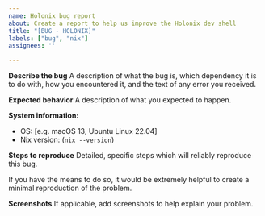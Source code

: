 ```yaml
---
name: Holonix bug report
about: Create a report to help us improve the Holonix dev shell
title: "[BUG - HOLONIX]"
labels: ["bug", "nix"]
assignees: ''

---
```


**Describe the bug**
A description of what the bug is, which dependency it is to do with,
how you encountered it, and the text of any error you received.

**Expected behavior**
A description of what you expected to happen.

**System information:**
 - OS: [e.g. macOS 13, Ubuntu Linux 22.04]
 - Nix version: (`nix --version`)

**Steps to reproduce**
Detailed, specific steps which will reliably reproduce this bug.

If you have the means to do so, it would be extremely helpful to create a minimal reproduction of the problem.

**Screenshots**
If applicable, add screenshots to help explain your problem.

